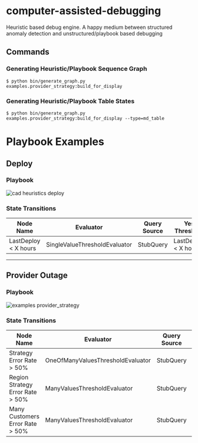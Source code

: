 # computer-assisted-debugging
Heuristic based debug engine.  A happy medium between structured anomaly detection and unstructured/playbook based debugging


## Commands

### Generating Heuristic/Playbook Sequence Graph

```
$ python bin/generate_graph.py examples.provider_strategy:build_for_display
```

### Generating Heuristic/Playbook Table States

```
$ python bin/generate_graph.py examples.provider_strategy:build_for_display --type=md_table
```

# Playbook Examples

## Deploy

### Playbook
![cad heuristics deploy](https://user-images.githubusercontent.com/321963/54880914-bab73680-4e20-11e9-84a8-0ab20dbd8783.png)
### State Transitions
| Node Name | Evaluator | Query Source | Yes Threshold |
| ------- | --------- | -------- | ----------- |
|LastDeploy < X hours|SingleValueThresholdEvaluator|StubQuery|LastDeploy < X hours|

---

## Provider Outage
### Playbook
![examples provider_strategy](https://user-images.githubusercontent.com/321963/54880855-0d442300-4e20-11e9-95a5-b17a477d42a5.png)

### State Transitions
| Node Name | Evaluator | Query Source | Yes Threshold |
| ------- | --------- | -------- | ----------- |
|Strategy Error Rate > 50%|OneOfManyValuesThresholdEvaluator|StubQuery|Strategy Error Rate > 50%|
|Region Strategy Error Rate > 50%|ManyValuesThresholdEvaluator|StubQuery|Region Strategy Error Rate > 50%|
|Many Customers Error Rate > 50%|ManyValuesThresholdEvaluator|StubQuery|Many Customers Error Rate > 50%|
